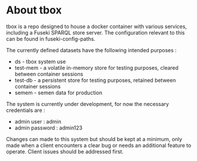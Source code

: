 # About tbox

tbox is a repo designed to house a docker container with various services, including a Fuseki SPARQL store server. The configuration relevant to this can be found in fuseki-config-paths.

The currently defined datasets have the following intended purposes :

* ds - tbox system use
* test-mem - a volatile in-memory store for testing purposes, cleared between container sessions
* test-db - a persistent store for testing purposes, retained between container sessions
* semem - semen data for production

The system is currently under development, for now the necessary credentials are :

* admin user : admin
* admin password : admin123

Changes can made to this system but should be kept at a minimum, only made when a client encounters a clear bug or needs an additional feature to operate. Client issues should be addressed first. 
